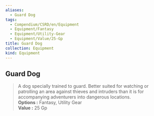 ```yaml
---
aliases:
  - Guard Dog
tags:
  - Compendium/CSRD/en/Equipment
  - Equipment/Fantasy
  - Equipment/Utility-Gear
  - Equipment/Value/25-Gp
title: Guard Dog
collection: Equipment
kind: Equipment
---
```

## Guard Dog  
  
>A dog specially trained to guard. Better suited for watching or patrolling an area against thieves and intruders than it is for accompanying adventurers into dangerous locations.  
> **Options :** Fantasy, Utility Gear  
> **Value :** 25 Gp